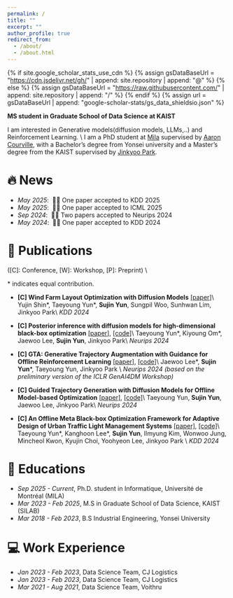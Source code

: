 ```yaml
---
permalink: /
title: ""
excerpt: ""
author_profile: true
redirect_from: 
  - /about/
  - /about.html
---
```


{% if site.google_scholar_stats_use_cdn %}
{% assign gsDataBaseUrl = "https://cdn.jsdelivr.net/gh/" | append: site.repository | append: "@" %}
{% else %}
{% assign gsDataBaseUrl = "https://raw.githubusercontent.com/" | append: site.repository | append: "/" %}
{% endif %}
{% assign url = gsDataBaseUrl | append: "google-scholar-stats/gs_data_shieldsio.json" %}

<span class='anchor' id='about-me'></span>

**MS student in Graduate School of Data Science at KAIST**


I am interested in Generative models(diffusion models, LLMs,..) and Reinforcement Learning. \\
I am a PhD student at [Mila](https://mila.quebec/en) supervised by [Aaron Courville](https://scholar.google.com/citations?user=km6CP8cAAAAJ&hl=en), with a Bachelor’s  degree from Yonsei university and a Master’s degree from the KAIST supervised by [Jinkyoo Park](https://scholar.google.com/citations?user=sH2a0nkAAAAJ&hl=en).  
<!-- I am a member of the <a href="http://silab.kaist.ac.kr/" style="color: #7289da; text-decoration: none;">Systems Intelligence Lab</a> (advised by Prof. Jinkyoo Park). My research focuses on intersection of deep learning, decision making and generative models. Here is my <a href="https://sujinyun999.github.io/assets/cv.pdf" class="link-in-list" style="color: #7289da; text-decoration: none;"> cv</a>. -->


# 🔥 News
- *May 2025*: &nbsp;🎉🎉 One paper accepted to KDD 2025
- *May 2025*: &nbsp;🎉🎉 One paper accepted to ICML 2025
- *Sep 2024*: &nbsp;🎉🎉 Two papers accepted to Neurips 2024
- *May 2024*: &nbsp;🎉🎉 One paper accepted to KDD 2024

# 📝 Publications 
([C]: Conference, [W]: Workshop, [P]: Preprint) \\
<!-- # [J]: Journal, -->
\* indicates equal contribution.   

- **[C] Wind Farm Layout Optimization with Diffusion Models** [[paper]](https://dl.acm.org/doi/abs/10.1145/3711896.3737181)\\
 Yujin Shin\*, Taeyoung Yun\*, **Sujin Yun**, Sungpil Woo, Sunhwan Lim, Jinkyoo Park\\
*KDD 2024*

- **[C] Posterior inference with diffusion models for high-dimensional black-box optimization** [[paper]](https://arxiv.org/abs/2502.16824?), [[code]](https://github.com/umkiyoung/DiBO)\\
 Taeyoung Yun\*, Kiyoung Om\*, Jaewoo Lee, **Sujin Yun**, Jinkyoo Park\\
*Neurips 2024*


- **[C] GTA: Generative Trajectory Augmentation with Guidance for Offline Reinforcement Learning** [[paper]](https://arxiv.org/abs/2405.16907), [[code]](https://github.com/Jaewoopudding/GTA)\\
 Jaewoo Lee\*, **Sujin Yun**\*, Taeyoung Yun, Jinkyoo Park \\
*Neurips 2024 (based on the preliminary version of the ICLR GenAI4DM Workshop)*

- **[C] Guided Trajectory Generation with Diffusion Models for Offline Model-based Optimization** [[paper]](https://arxiv.org/abs/2407.01624), [[code]](https://github.com/dbsxodud-11/GTG)\\
 Taeyoung Yun, **Sujin Yun**, Jaewoo Lee, Jinkyoo Park\\
*Neurips 2024*

- **[C] An Offline Meta Black-box Optimization Framework for Adaptive Design of Urban Traffic Light Management Systems** [[paper]](https://arxiv.org/abs/2408.07327), [[code]](https://github.com/dbsxodud-11/offline_meta_bbo)\\
Taeyoung Yun\*, Kanghoon Lee\*, **Sujin Yun**,  Ilmyung Kim, Wonwoo Jung, Mincheol Kwon, Kyujin Choi, Yoohyeon Lee, Jinkyoo Park \\
*KDD 2024*

# 📖 Educations

- *Sep 2025 - Current*, Ph.D. student in Informatique, Université de Montréal (MILA)
- *Mar 2023 - Feb 2025*, M.S in Graduate School of Data Science, KAIST (SILAB)
- *Mar 2018 - Feb 2023*, B.S Industrial Engineering, Yonsei University

  
# 💻 Work Experience
- *Jan 2023 - Feb 2023*, Data Science Team, CJ Logistics
- *Jan 2023 - Feb 2023*, Data Science Team, CJ Logistics
- *Mar 2021 - Aug 2021*, Data Science Team, Voithru

  

<!-- # 💬 Invited Talks
- *2021.06*, Lorem ipsum dolor sit amet, consectetur adipiscing elit. Vivamus ornare aliquet ipsum, ac tempus justo dapibus sit amet. 
- *2021.03*, Lorem ipsum dolor sit amet, consectetur adipiscing elit. Vivamus ornare aliquet ipsum, ac tempus justo dapibus sit amet.  \| [\[video\]](https://github.com/) -->

